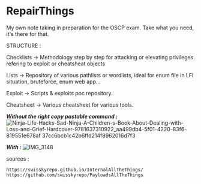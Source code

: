 # RepairThings
My own note taking in preparation for the OSCP exam.
Take what you need, it's there for that.

STRUCTURE :

Checklists -> Methodology step by step for attacking or elevating privileges. refering to exploit or cheatsheat objects

Lists -> Repository of various pathlists or wordlists, ideal for enum file in LFI situation, bruteforce, enum web app...

Exploit -> Scripts & exploits poc repository.

Cheatsheet -> Various cheatsheet for various tools.



***Without the right copy pastable command :***
![Ninja-Life-Hacks-Sad-Ninja-A-Children-s-Book-About-Dealing-with-Loss-and-Grief-Hardcover-9781637310922_aa499db4-5f01-4220-83f6-819551e678af 37cc6bcb1c42b6ffd214f8962016d7f3](https://github.com/user-attachments/assets/3c44f79a-5424-4611-ab5c-095839e5c445)

***With :***
![IMG_3148](https://github.com/user-attachments/assets/5088cd4d-ebbf-499f-8030-f763bfc4ba45)





sources :
```
https://swisskyrepo.github.io/InternalAllTheThings/
https://github.com/swisskyrepo/PayloadsAllTheThings
```
